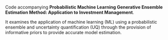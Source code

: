 Code accompanying **Probabilistic Machine Learning Generative Ensemble Estimation Method: Application to Investment Management**.

It examines the application of machine learning (ML) using a probabilistic ensemble and uncertainty quantification (UQ) through the provision of informative priors to provide accurate model estimation.
